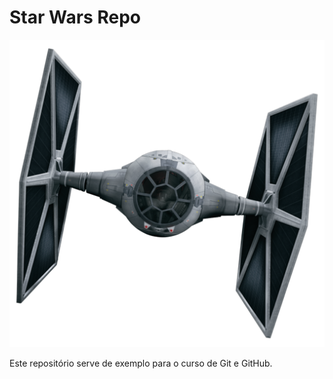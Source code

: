 # Star Wars Repo

![TIE Fighter](./tiefighter.png)

Este repositório serve de exemplo para o curso de Git e GitHub.
